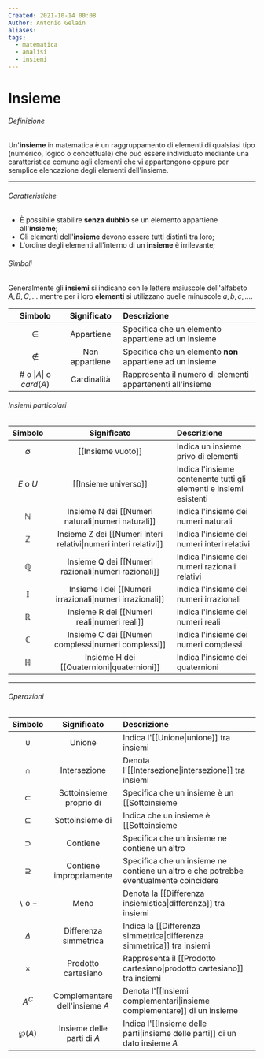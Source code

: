 ```yaml
---
Created: 2021-10-14 00:08
Author: Antonio Gelain
aliases: 
tags:
  - matematica
  - analisi
  - insiemi
---
```


# Insieme

###### Definizione

Un'**insieme** in matematica è un raggruppamento di elementi di qualsiasi tipo (numerico, logico o concettuale) che può essere individuato mediante una caratteristica comune agli elementi che vi appartengono oppure per semplice elencazione degli elementi dell'insieme.

---

###### Caratteristiche

- È possibile stabilire **senza dubbio** se un elemento appartiene all'**insieme**;
- Gli elementi dell'**insieme** devono essere tutti distinti tra loro;
- L'ordine degli elementi all'interno di un **insieme** è irrilevante;

###### Simboli

Generalmente gli **insiemi** si indicano con le lettere maiuscole dell'alfabeto $A, B, C, ...$
mentre per i loro **elementi** si utilizzano quelle minuscole $a, b, c, ...$.

|          Simbolo           |  Significato   | Descrizione                                                |
|:--------------------------:|:--------------:|:---------------------------------------------------------- |
|           $\in$            |   Appartiene   | Specifica che un elemento appartiene ad un insieme         |
|          $\notin$          | Non appartiene | Specifica che un elemento **non** appartiene ad un insieme |
| $\#$ o \|$A$\| o $card(A)$ |  Cardinalità   | Rappresenta il numero di elementi appartenenti all'insieme |

###### Insiemi particolari

|   Simbolo    |                           Significato                            | Descrizione                                                        |
|:------------:|:----------------------------------------------------------------:|:------------------------------------------------------------------ |
| $\emptyset$  |                        [[Insieme vuoto]]                         | Indica un insieme privo di elementi                                |
|  $E$ o $U$   |                       [[Insieme universo]]                       | Indica l'insieme contenente tutti gli elementi e insiemi esistenti |
| $\mathbb{N}$ |        Insieme N dei [[Numeri naturali\|numeri naturali]]        | Indica l'insieme dei numeri naturali                               |
| $\mathbb{Z}$ | Insieme Z dei [[Numeri interi relativi\|numeri interi relativi]] | Indica l'insieme dei numeri interi relativi                        |
| $\mathbb{Q}$ |       Insieme Q dei [[Numeri razionali\|numeri razionali]]       | Indica l'insieme dei numeri razionali relativi                     |
| $\mathbb{I}$ |     Insieme I dei [[Numeri irrazionali\|numeri irrazionali]]     | Indica l'insieme dei numeri irrazionali                            |
| $\mathbb{R}$ |           Insieme R dei [[Numeri reali\|numeri reali]]           | Indica l'insieme dei numeri reali                                  |
| $\mathbb{C}$ |       Insieme C dei [[Numeri complessi\|numeri complessi]]       | Indica l'insieme dei numeri complessi                              |
| $\mathbb{H}$ |            Insieme H dei [[Quaternioni\|quaternioni]]            | Indica l'insieme dei quaternioni                                   |

---

###### Operazioni

|      Simbolo       |          Significato           | Descrizione                                                                                                |
|:------------------:|:------------------------------:|:---------------------------------------------------------------------------------------------------------- |
|       $\cup$       |             Unione             | Indica l'[[Unione\|unione]] tra insiemi                                                                    |
|       $\cap$       |          Intersezione          | Denota l'[[Intersezione\|intersezione]] tra insiemi                                                        |
|     $\subset$      |    Sottoinsieme proprio di     | Specifica che un insieme è un [[Sottoinsieme|sottoinsiemi]] proprio di un altro insieme                   |
|    $\subseteq$     |        Sottoinsieme di         | Indica che un insieme è [[Sottoinsieme|sottoinsieme]] di un altro e che potrebbe eventualmente coincidere |
|     $\supset$      |            Contiene            | Specifica che un insieme ne contiene un altro                                                              |
|    $\supseteq$     |    Contiene impropriamente     | Specifica che un insieme ne contiene un altro e che potrebbe eventualmente coincidere                      |
| $\backslash$ o $-$ |              Meno              | Denota la [[Differenza insiemistica\|differenza]] tra insiemi                                              |
|      $\Delta$      |     Differenza simmetrica      | Indica la [[Differenza simmetrica\|differenza simmetrica]] tra insiemi                                     |
|      $\times$      |      Prodotto cartesiano       | Rappresenta il [[Prodotto cartesiano\|prodotto cartesiano]] tra insiemi                                    |
|       $A^C$        | Complementare dell'insieme $A$ | Denota l'[[Insiemi complementari\|insieme complementare]] di un insieme                                    | 
|      $\wp(A)$      |   Insieme delle parti di $A$   | Indica l'[[Insieme delle parti\|insieme delle parti]] di un dato insieme $A$                               |
